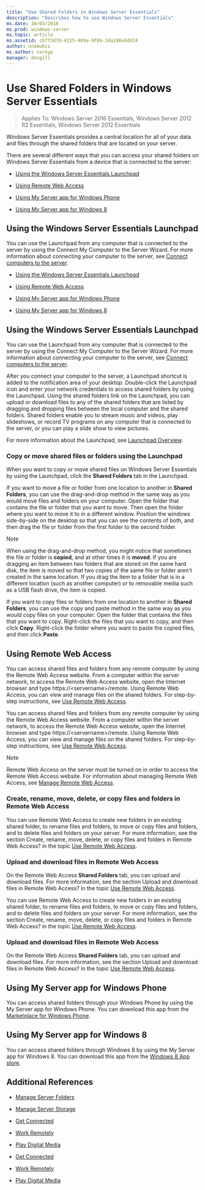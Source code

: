 ```yaml
---
title: "Use Shared Folders in Windows Server Essentials"
description: "Describes how to use Windows Server Essentials"
ms.date: 10/03/2016
ms.prod: windows-server
ms.topic: article
ms.assetid: cb7f3d7d-4225-409a-9f6b-34a106e8dd24
author: nnamuhcs
ms.author: coreyp
manager: dongill
---
```


# Use Shared Folders in Windows Server Essentials

>Applies To: Windows Server 2016 Essentials, Windows Server 2012 R2 Essentials, Windows Server 2012 Essentials

 Windows Server Essentials provides a central location for all of your data and files through the shared folders that are located on your server.

 There are several different ways that you can access your shared folders on Windows Server Essentials from a device that is connected to the server:


-   [Using the Windows Server Essentials Launchpad](Use-Shared-Folders-in-Windows-Server-Essentials.md#BKMK_UsingLaunchpad)

-   [Using Remote Web Access](Use-Shared-Folders-in-Windows-Server-Essentials.md#BKMK_UsingRWA)

-   [Using My Server app for Windows Phone](Use-Shared-Folders-in-Windows-Server-Essentials.md#BKMK_Phone)

-   [Using My Server app for Windows 8](Use-Shared-Folders-in-Windows-Server-Essentials.md#BKMK_App)

##  <a name="BKMK_UsingLaunchpad"></a> Using the Windows Server Essentials Launchpad
 You can use the Launchpad from any computer that is connected to the server by using the Connect My Computer to the Server Wizard. For more information about connecting your computer to the server, see [Connect computers to the server](Get-Connected-in-Windows-Server-Essentials.md#BKMK_9).

-   [Using the Windows Server Essentials Launchpad](../use/Use-Shared-Folders-in-Windows-Server-Essentials.md#BKMK_UsingLaunchpad)

-   [Using Remote Web Access](../use/Use-Shared-Folders-in-Windows-Server-Essentials.md#BKMK_UsingRWA)

-   [Using My Server app for Windows Phone](../use/Use-Shared-Folders-in-Windows-Server-Essentials.md#BKMK_Phone)

-   [Using My Server app for Windows 8](../use/Use-Shared-Folders-in-Windows-Server-Essentials.md#BKMK_App)

##  <a name="BKMK_UsingLaunchpad"></a> Using the Windows Server Essentials Launchpad
 You can use the Launchpad from any computer that is connected to the server by using the Connect My Computer to the Server Wizard. For more information about connecting your computer to the server, see [Connect computers to the server](../use/Get-Connected-in-Windows-Server-Essentials.md#BKMK_9).


 After you connect your computer to the server, a Launchpad shortcut is added to the notification area of your desktop. Double-click the Launchpad icon and enter your network credentials to access shared folders by using the Launchpad. Using the shared folders link on the Launchpad, you can upload or download files to any of the shared folders that are listed by dragging and dropping files between the local computer and the shared folders. Shared folders enable you to stream music and videos, play slideshows, or record TV programs on any computer that is connected to the server, or you can play a slide show to view pictures.

 For more information about the Launchpad, see [Launchpad Overview](../manage/Overview-of-the-Launchpad-in-Windows-Server-Essentials.md).

###  <a name="BKMK_Launchpad"></a> Copy or move shared files or folders using the Launchpad
 When you want to copy or move shared files on Windows Server Essentials by using the Launchpad, click the **Shared Folders** tab in the Launchpad.

 If you want to move a file or folder from one location to another in **Shared Folders**, you can use the drag-and-drop method in the same way as you would move files and folders on your computer. Open the folder that contains the file or folder that you want to move. Then open the folder where you want to move it to in a different window. Position the windows side-by-side on the desktop so that you can see the contents of both, and then drag the file or folder from the first folder to the second folder.

> [!NOTE]
>  When using the drag-and-drop method, you might notice that sometimes the file or folder is **copied**, and at other times it is **moved**. If you are dragging an item between two folders that are stored on the same hard disk, the item is moved so that two copies of the same file or folder aren't created in the same location. If you drag the item to a folder that is in a different location (such as another computer) or to removable media such as a USB flash drive, the item is copied.

 If you want to copy files or folders from one location to another in **Shared Folders**, you can use the copy and paste method in the same way as you would copy files on your computer. Open the folder that contains the files that you want to copy. Right-click the files that you want to copy, and then click **Copy**. Right-click the folder where you want to paste the copied files, and then click **Paste**.

##  <a name="BKMK_UsingRWA"></a> Using Remote Web Access

 You can access shared files and folders from any remote computer by using the Remote Web Access website. From a computer within the server network, to access the Remote Web Access website, open the Internet browser and type https://<servername\>/remote. Using Remote Web Access, you can view and manage files on the shared folders. For step-by-step instructions, see [Use Remote Web Access](Use-Remote-Web-Access-in-Windows-Server-Essentials.md).

 You can access shared files and folders from any remote computer by using the Remote Web Access website. From a computer within the server network, to access the Remote Web Access website, open the Internet browser and type https://<servername\>/remote. Using Remote Web Access, you can view and manage files on the shared folders. For step-by-step instructions, see [Use Remote Web Access](../use/Use-Remote-Web-Access-in-Windows-Server-Essentials.md).


> [!NOTE]
>  Remote Web Access on the server must be turned on in order to access the Remote Web Access website. For information about managing Remote Web Access, see [Manage Remote Web Access](../manage/Manage-Remote-Web-Access-in-Windows-Server-Essentials.md).

###  <a name="BKMK_2"></a> Create, rename, move, delete, or copy files and folders in Remote Web Access

 You can use Remote Web Access to create new folders in an existing shared folder, to rename files and folders, to move or copy files and folders, and to delete files and folders on your server. For more information, see the section Create, rename, move, delete, or copy files and folders in Remote Web Access? in the topic [Use Remote Web Access](Use-Remote-Web-Access-in-Windows-Server-Essentials.md).

###  <a name="BKMK_3"></a> Upload and download files in Remote Web Access
 On the Remote Web Access **Shared Folders** tab, you can upload and download files. For more information, see the section Upload and download files in Remote Web Access? in the topic [Use Remote Web Access](Use-Remote-Web-Access-in-Windows-Server-Essentials.md).

 You can use Remote Web Access to create new folders in an existing shared folder, to rename files and folders, to move or copy files and folders, and to delete files and folders on your server. For more information, see the section Create, rename, move, delete, or copy files and folders in Remote Web Access? in the topic [Use Remote Web Access](../use/Use-Remote-Web-Access-in-Windows-Server-Essentials.md).

###  <a name="BKMK_3"></a> Upload and download files in Remote Web Access
 On the Remote Web Access **Shared Folders** tab, you can upload and download files. For more information, see the section Upload and download files in Remote Web Access? in the topic [Use Remote Web Access](../use/Use-Remote-Web-Access-in-Windows-Server-Essentials.md).


##  <a name="BKMK_Phone"></a> Using My Server app for Windows Phone
 You can access shared folders through your Windows Phone by using the My Server app for Windows Phone. You can download this app from the [Marketplace for Windows Phone](http://www.windowsphone.com/apps/6c2f98d5-6fcf-4e1d-b8b1-cde62ea1a94a).

##  <a name="BKMK_App"></a> Using My Server app for Windows 8
 You can access shared folders through Windows 8 by using the My Server app for Windows 8. You can download this app from the [Windows 8 App store](https://windows.microsoft.com/windows-8/apps).

## Additional References

-   [Manage Server Folders](../manage/Manage-Server-Folders-in-Windows-Server-Essentials.md)

-   [Manage Server Storage](../manage/Manage-Server-Storage-in-Windows-Server-Essentials.md)


-   [Get Connected](Get-Connected-in-Windows-Server-Essentials.md)

-   [Work Remotely](Work-Remotely-in-Windows-Server-Essentials.md)

-   [Play Digital Media](Play-Digital-Media-in-Windows-Server-Essentials.md)

-   [Get Connected](../use/Get-Connected-in-Windows-Server-Essentials.md)

-   [Work Remotely](../use/Work-Remotely-in-Windows-Server-Essentials.md)

-   [Play Digital Media](../use/Play-Digital-Media-in-Windows-Server-Essentials.md)

